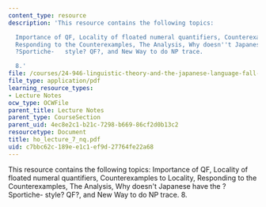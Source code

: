 ```yaml
---
content_type: resource
description: 'This resource contains the following topics:

  Importance of QF, Locality of floated numeral quantifiers, Counterexamples to Locality,
  Responding to the Counterexamples, The Analysis, Why doesn''t Japanese have the
  ?Sportiche-   style? QF?, and New Way to do NP trace.

  8.'
file: /courses/24-946-linguistic-theory-and-the-japanese-language-fall-2004/c7bbc62c189ee1c1ef9d27764fe22a68_ho_lecture_7_nq.pdf
file_type: application/pdf
learning_resource_types:
- Lecture Notes
ocw_type: OCWFile
parent_title: Lecture Notes
parent_type: CourseSection
parent_uid: 4ec8e2c1-b21c-7298-b669-86cf2d0b13c2
resourcetype: Document
title: ho_lecture_7_nq.pdf
uid: c7bbc62c-189e-e1c1-ef9d-27764fe22a68
---
```

This resource contains the following topics:
Importance of QF, Locality of floated numeral quantifiers, Counterexamples to Locality, Responding to the Counterexamples, The Analysis, Why doesn't Japanese have the ?Sportiche-   style? QF?, and New Way to do NP trace.
8.


